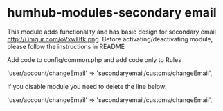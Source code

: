 # humhub-modules-secondary email

This module adds functionality and has basic design for secondary email http://i.imgur.com/oVxwHfk.png. Before activating/deactivating module, please follow the instructions in  README


Add code to config/common.php and add code only to Rules

'user/account/changeEmail' => 'secondaryemail/customs/changeEmail',

If you disable module  you need to delete the line below:

'user/account/changeEmail' => 'secondaryemail/customs/changeEmail',